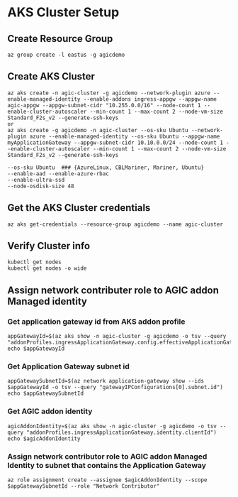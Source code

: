 # AKS Cluster Setup

## Create Resource Group

	az group create -l eastus -g agicdemo

## Create AKS Cluster

	az aks create -n agic-cluster -g agicdemo --network-plugin azure --enable-managed-identity --enable-addons ingress-appgw --appgw-name agic-appgw --appgw-subnet-cidr "10.255.0.0/16" --node-count 1 --enable-cluster-autoscaler --min-count 1 --max-count 2 --node-vm-size Standard_F2s_v2 --generate-ssh-keys
	or
	az aks create -g agicdemo -n agic-cluster --os-sku Ubuntu --network-plugin azure --enable-managed-identity --os-sku Ubuntu --appgw-name myApplicationGateway --appgw-subnet-cidr 10.10.0.0/24 --node-count 1 --enable-cluster-autoscaler --min-count 1 --max-count 2 --node-vm-size Standard_F2s_v2 --generate-ssh-keys
	
	--os-sku Ubuntu  ### {AzureLinux, CBLMariner, Mariner, Ubuntu}
	--enable-aad --enable-azure-rbac
	--enable-ultra-ssd
	--node-osdisk-size 48
	
## Get the AKS Cluster credentials

	az aks get-credentials --resource-group agicdemo --name agic-cluster
## Verify Cluster info
	
	kubectl get nodes
	kubectl get nodes -o wide

## Assign network contributer role to AGIC addon Managed identity

### Get application gateway id from AKS addon profile

	appGatewayId=$(az aks show -n agic-cluster -g agicdemo -o tsv --query "addonProfiles.ingressApplicationGateway.config.effectiveApplicationGatewayId")
	echo $appGatewayId

### Get Application Gateway subnet id
	appGatewaySubnetId=$(az network application-gateway show --ids $appGatewayId -o tsv --query "gatewayIPConfigurations[0].subnet.id")
	echo $appGatewaySubnetId

### Get AGIC addon identity
	agicAddonIdentity=$(az aks show -n agic-cluster -g agicdemo -o tsv --query "addonProfiles.ingressApplicationGateway.identity.clientId")
	echo $agicAddonIdentity

### Assign network contributor role to AGIC addon Managed Identity to subnet that contains the Application Gateway
	az role assignment create --assignee $agicAddonIdentity --scope $appGatewaySubnetId --role "Network Contributor"
